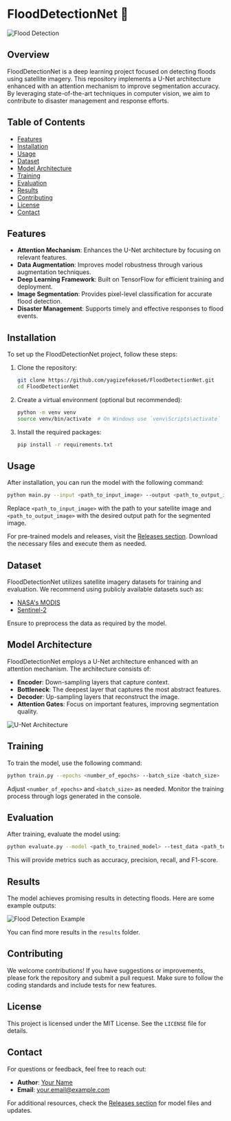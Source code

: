 # FloodDetectionNet 🌊

![Flood Detection](https://img.shields.io/badge/Flood%20Detection-U--Net%20with%20Attention%20Mechanism-brightgreen)

## Overview

FloodDetectionNet is a deep learning project focused on detecting floods using satellite imagery. This repository implements a U-Net architecture enhanced with an attention mechanism to improve segmentation accuracy. By leveraging state-of-the-art techniques in computer vision, we aim to contribute to disaster management and response efforts.

## Table of Contents

- [Features](#features)
- [Installation](#installation)
- [Usage](#usage)
- [Dataset](#dataset)
- [Model Architecture](#model-architecture)
- [Training](#training)
- [Evaluation](#evaluation)
- [Results](#results)
- [Contributing](#contributing)
- [License](#license)
- [Contact](#contact)

## Features

- **Attention Mechanism**: Enhances the U-Net architecture by focusing on relevant features.
- **Data Augmentation**: Improves model robustness through various augmentation techniques.
- **Deep Learning Framework**: Built on TensorFlow for efficient training and deployment.
- **Image Segmentation**: Provides pixel-level classification for accurate flood detection.
- **Disaster Management**: Supports timely and effective responses to flood events.

## Installation

To set up the FloodDetectionNet project, follow these steps:

1. Clone the repository:

   ```bash
   git clone https://github.com/yagizefekose6/FloodDetectionNet.git
   cd FloodDetectionNet
   ```

2. Create a virtual environment (optional but recommended):

   ```bash
   python -m venv venv
   source venv/bin/activate  # On Windows use `venv\Scripts\activate`
   ```

3. Install the required packages:

   ```bash
   pip install -r requirements.txt
   ```

## Usage

After installation, you can run the model with the following command:

```bash
python main.py --input <path_to_input_image> --output <path_to_output_image>
```

Replace `<path_to_input_image>` with the path to your satellite image and `<path_to_output_image>` with the desired output path for the segmented image.

For pre-trained models and releases, visit the [Releases section](https://github.com/yagizefekose6/FloodDetectionNet/releases). Download the necessary files and execute them as needed.

## Dataset

FloodDetectionNet utilizes satellite imagery datasets for training and evaluation. We recommend using publicly available datasets such as:

- [NASA's MODIS](https://modis.gsfc.nasa.gov/data/dataprod/mod09/)
- [Sentinel-2](https://scihub.copernicus.eu/dhus)

Ensure to preprocess the data as required by the model.

## Model Architecture

FloodDetectionNet employs a U-Net architecture enhanced with an attention mechanism. The architecture consists of:

- **Encoder**: Down-sampling layers that capture context.
- **Bottleneck**: The deepest layer that captures the most abstract features.
- **Decoder**: Up-sampling layers that reconstruct the image.
- **Attention Gates**: Focus on important features, improving segmentation quality.

![U-Net Architecture](https://miro.medium.com/v2/resize:fit:1200/format:webp/1*I6O0zC9VwB0V3f8qVYxkgw.png)

## Training

To train the model, use the following command:

```bash
python train.py --epochs <number_of_epochs> --batch_size <batch_size>
```

Adjust `<number_of_epochs>` and `<batch_size>` as needed. Monitor the training process through logs generated in the console.

## Evaluation

After training, evaluate the model using:

```bash
python evaluate.py --model <path_to_trained_model> --test_data <path_to_test_data>
```

This will provide metrics such as accuracy, precision, recall, and F1-score.

## Results

The model achieves promising results in detecting floods. Here are some example outputs:

![Flood Detection Example](https://example.com/flood_detection_example.png)

You can find more results in the `results` folder.

## Contributing

We welcome contributions! If you have suggestions or improvements, please fork the repository and submit a pull request. Make sure to follow the coding standards and include tests for new features.

## License

This project is licensed under the MIT License. See the `LICENSE` file for details.

## Contact

For questions or feedback, feel free to reach out:

- **Author**: [Your Name](https://github.com/yourusername)
- **Email**: your.email@example.com

For additional resources, check the [Releases section](https://github.com/yagizefekose6/FloodDetectionNet/releases) for model files and updates.